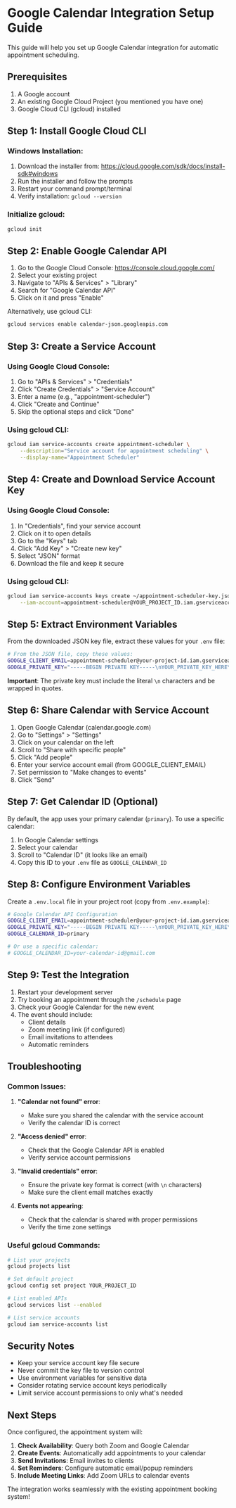 # Google Calendar Integration Setup Guide

This guide will help you set up Google Calendar integration for automatic appointment scheduling.

## Prerequisites

1. A Google account
2. An existing Google Cloud Project (you mentioned you have one)
3. Google Cloud CLI (gcloud) installed

## Step 1: Install Google Cloud CLI

### Windows Installation:
1. Download the installer from: https://cloud.google.com/sdk/docs/install-sdk#windows
2. Run the installer and follow the prompts
3. Restart your command prompt/terminal
4. Verify installation: `gcloud --version`

### Initialize gcloud:
```bash
gcloud init
```

## Step 2: Enable Google Calendar API

1. Go to the Google Cloud Console: https://console.cloud.google.com/
2. Select your existing project
3. Navigate to "APIs & Services" > "Library"
4. Search for "Google Calendar API"
5. Click on it and press "Enable"

Alternatively, use gcloud CLI:
```bash
gcloud services enable calendar-json.googleapis.com
```

## Step 3: Create a Service Account

### Using Google Cloud Console:
1. Go to "APIs & Services" > "Credentials"
2. Click "Create Credentials" > "Service Account"
3. Enter a name (e.g., "appointment-scheduler")
4. Click "Create and Continue"
5. Skip the optional steps and click "Done"

### Using gcloud CLI:
```bash
gcloud iam service-accounts create appointment-scheduler \
    --description="Service account for appointment scheduling" \
    --display-name="Appointment Scheduler"
```

## Step 4: Create and Download Service Account Key

### Using Google Cloud Console:
1. In "Credentials", find your service account
2. Click on it to open details
3. Go to the "Keys" tab
4. Click "Add Key" > "Create new key"
5. Select "JSON" format
6. Download the file and keep it secure

### Using gcloud CLI:
```bash
gcloud iam service-accounts keys create ~/appointment-scheduler-key.json \
    --iam-account=appointment-scheduler@YOUR_PROJECT_ID.iam.gserviceaccount.com
```

## Step 5: Extract Environment Variables

From the downloaded JSON key file, extract these values for your `.env` file:

```bash
# From the JSON file, copy these values:
GOOGLE_CLIENT_EMAIL=appointment-scheduler@your-project-id.iam.gserviceaccount.com
GOOGLE_PRIVATE_KEY="-----BEGIN PRIVATE KEY-----\nYOUR_PRIVATE_KEY_HERE\n-----END PRIVATE KEY-----\n"
```

**Important**: The private key must include the literal `\n` characters and be wrapped in quotes.

## Step 6: Share Calendar with Service Account

1. Open Google Calendar (calendar.google.com)
2. Go to "Settings" > "Settings"
3. Click on your calendar on the left
4. Scroll to "Share with specific people"
5. Click "Add people"
6. Enter your service account email (from GOOGLE_CLIENT_EMAIL)
7. Set permission to "Make changes to events"
8. Click "Send"

## Step 7: Get Calendar ID (Optional)

By default, the app uses your primary calendar (`primary`). To use a specific calendar:

1. In Google Calendar settings
2. Select your calendar
3. Scroll to "Calendar ID" (it looks like an email)
4. Copy this ID to your `.env` file as `GOOGLE_CALENDAR_ID`

## Step 8: Configure Environment Variables

Create a `.env.local` file in your project root (copy from `.env.example`):

```bash
# Google Calendar API Configuration
GOOGLE_CLIENT_EMAIL=appointment-scheduler@your-project-id.iam.gserviceaccount.com
GOOGLE_PRIVATE_KEY="-----BEGIN PRIVATE KEY-----\nYOUR_PRIVATE_KEY_HERE\n-----END PRIVATE KEY-----\n"
GOOGLE_CALENDAR_ID=primary

# Or use a specific calendar:
# GOOGLE_CALENDAR_ID=your-calendar-id@gmail.com
```

## Step 9: Test the Integration

1. Restart your development server
2. Try booking an appointment through the `/schedule` page
3. Check your Google Calendar for the new event
4. The event should include:
   - Client details
   - Zoom meeting link (if configured)
   - Email invitations to attendees
   - Automatic reminders

## Troubleshooting

### Common Issues:

1. **"Calendar not found" error**:
   - Make sure you shared the calendar with the service account
   - Verify the calendar ID is correct

2. **"Access denied" error**:
   - Check that the Google Calendar API is enabled
   - Verify service account permissions

3. **"Invalid credentials" error**:
   - Ensure the private key format is correct (with `\n` characters)
   - Make sure the client email matches exactly

4. **Events not appearing**:
   - Check that the calendar is shared with proper permissions
   - Verify the time zone settings

### Useful gcloud Commands:

```bash
# List your projects
gcloud projects list

# Set default project
gcloud config set project YOUR_PROJECT_ID

# List enabled APIs
gcloud services list --enabled

# List service accounts
gcloud iam service-accounts list
```

## Security Notes

- Keep your service account key file secure
- Never commit the key file to version control
- Use environment variables for sensitive data
- Consider rotating service account keys periodically
- Limit service account permissions to only what's needed

## Next Steps

Once configured, the appointment system will:

1. **Check Availability**: Query both Zoom and Google Calendar
2. **Create Events**: Automatically add appointments to your calendar
3. **Send Invitations**: Email invites to clients
4. **Set Reminders**: Configure automatic email/popup reminders
5. **Include Meeting Links**: Add Zoom URLs to calendar events

The integration works seamlessly with the existing appointment booking system!